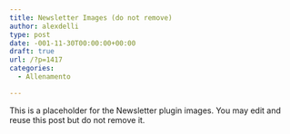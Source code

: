 ```yaml
---
title: Newsletter Images (do not remove)
author: alexdelli
type: post
date: -001-11-30T00:00:00+00:00
draft: true
url: /?p=1417
categories:
  - Allenamento

---
```

<!--CusAdsVi1-->This is a placeholder for the Newsletter plugin images. You may edit and reuse this post but do not remove it.

<div style="font-size: 0px; height: 0px; line-height: 0px; margin: 0; padding: 0; clear: both;">
</div>